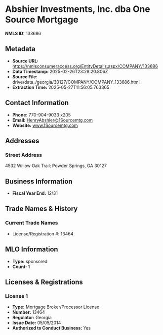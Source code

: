# Abshier Investments, Inc. dba One Source Mortgage

**NMLS ID:** 133686

## Metadata
- **Source URL:** https://nmlsconsumeraccess.org/EntityDetails.aspx/COMPANY/133686
- **Data Timestamp:** 2025-02-26T23:28:20.806Z
- **Source File:** drive/data_/georgia/30127/COMPANY/COMPANY_133686.html
- **Extraction Time:** 2025-05-27T11:56:05.763365

## Contact Information
- **Phone:** 770-904-9033 x205
- **Email:** HenryAbshier@1Sourcemtg.com
- **Website:** www.1Sourcemtg.com

## Addresses
### Street Address
4532 Willow Oak Trail; Powder Springs, GA 30127

## Business Information
- **Fiscal Year End:** 12/31

## Trade Names & History
### Current Trade Names
- License/Registration #: 13464

## MLO Information
- **Type:** sponsored
- **Count:** 1

## Licenses & Registrations

### License 1
- **Type:** Mortgage Broker/Processor License
- **Number:** 13464
- **Regulator:** Georgia
- **Issue Date:** 05/05/2014
- **Authorized to Conduct Business:** Yes
